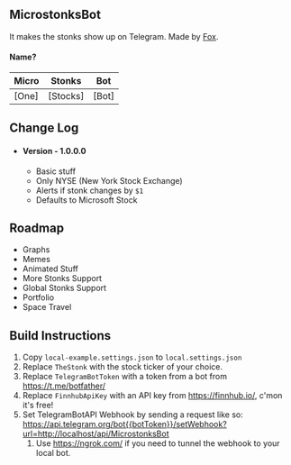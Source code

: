 ## MicrostonksBot
It makes the stonks show up on Telegram. Made by [Fox](https://foxcouncil.com).

#### Name?

| Micro | Stonks | Bot |
| - | - | --|
| [One] | [Stocks] | [Bot] |

## Change Log
- #### Version - 1.0.0.0
  - Basic stuff
  - Only NYSE (New York Stock Exchange)
  - Alerts if stonk changes by `$1`
  - Defaults to Microsoft Stock

## Roadmap
- Graphs
- Memes
- Animated Stuff
- More Stonks Support
- Global Stonks Support
- Portfolio
- Space Travel

## Build Instructions
1. Copy `local-example.settings.json` to `local.settings.json`
2. Replace `TheStonk` with the stock ticker of your choice.
3. Replace `TelegramBotToken` with a token from a bot from https://t.me/botfather/
4. Replace `FinnhubApiKey` with an API key from https://finnhub.io/, c'mon it's free!
5. Set TelegramBotAPI Webhook by sending a request like so: https://api.telegram.org/bot{{botToken}}/setWebhook?url=http://localhost/api/MicrostonksBot
   1. Use https://ngrok.com/ if you need to tunnel the webhook to your local bot.

